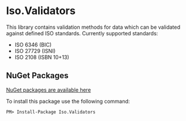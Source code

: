 # Iso.Validators
This library contains validation methods for data which can be validated against defined ISO standards. 
Currently supported standards: 
* ISO 6346 (BIC)
* ISO 27729 (ISNI)
* ISO 2108 (ISBN 10+13)

## NuGet Packages
[NuGet packages are available here](https://www.nuget.org/packages/Iso.Validators/)

To install this package use the following command:
```
PM> Install-Package Iso.Validators
``` 